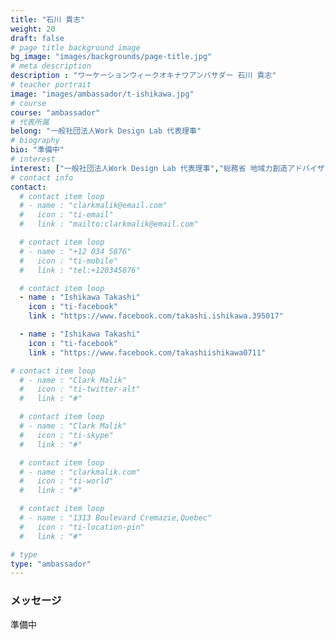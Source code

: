 ```yaml
---
title: "石川 貴志"
weight: 20
draft: false
# page title background image
bg_image: "images/backgrounds/page-title.jpg"
# meta description
description : "ワーケーションウィークオキナワアンバサダー 石川 貴志"
# teacher portrait
image: "images/ambassador/t-ishikawa.jpg"
# course
course: "ambassador"
# 代表所属
belong: "一般社団法人Work Design Lab 代表理事"
# biography
bio: "準備中"
# interest
interest: ["一般社団法人Work Design Lab 代表理事","総務省 地域力創造アドバイザー","ひろしま産業振興機構 創業サポーター"]
# contact info
contact:
  # contact item loop
  # - name : "clarkmalik@email.com"
  #   icon : "ti-email"
  #   link : "mailto:clarkmalik@email.com"

  # contact item loop
  # - name : "+12 034 5876"
  #   icon : "ti-mobile"
  #   link : "tel:+120345876"

  # contact item loop
  - name : "Ishikawa Takashi"
    icon : "ti-facebook"
    link : "https://www.facebook.com/takashi.ishikawa.395017"

  - name : "Ishikawa Takashi"
    icon : "ti-facebook"
    link : "https://www.facebook.com/takashiishikawa0711"

# contact item loop
  # - name : "Clark Malik"
  #   icon : "ti-twitter-alt"
  #   link : "#"

  # contact item loop
  # - name : "Clark Malik"
  #   icon : "ti-skype"
  #   link : "#"

  # contact item loop
  # - name : "clarkmalik.com"
  #   icon : "ti-world"
  #   link : "#"

  # contact item loop
  # - name : "1313 Boulevard Cremazie,Quebec"
  #   icon : "ti-location-pin"
  #   link : "#"

# type
type: "ambassador"
---
```


### メッセージ

準備中